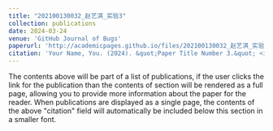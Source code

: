 ```yaml
---
title: "202100130032_赵艺淇_实验3"
collection: publications
date: 2024-03-24
venue: 'GitHub Journal of Bugs'
paperurl: 'http://academicpages.github.io/files/202100130032_赵艺淇_实验3.pdf'
citation: 'Your Name, You. (2024). &quot;Paper Title Number 3.&quot; <i>GitHub Journal of Bugs</i>. 1(3).'
---
```


The contents above will be part of a list of publications, if the user clicks the link for the publication than the contents of section will be rendered as a full page, allowing you to provide more information about the paper for the reader. When publications are displayed as a single page, the contents of the above "citation" field will automatically be included below this section in a smaller font.
